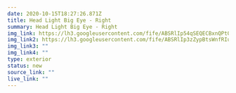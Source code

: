 ```yaml
---
date: 2020-10-15T18:27:26.871Z
title: Head Light Big Eye - Right
summary: Head Light Big Eye - Right
img_link: https://lh3.googleusercontent.com/fife/ABSRlIp54qSEQECBxnQPt00fskCDPTSMGPS6wMnvLoIBqZ1ntA4Jlh_3DTrgTx7-BUiPUffbymrGroQHwX6a5QNt9Gk3vB6fv07EmYi8pflXJ9Nnpgztm7goSDTxF4G0DxEK9ZY6430-bKdEJ24V_HtrM2PuLMM9ypfJiE87h9kYam9jCXGe1BWYNDDczSwaXpw45aMgh1iorMmKLq7vzIEGTLu23vqXYqmMzS1ySBYTFm6L6mvdq_CAfrYhmcRUsGRh8xILz6nam6Ynf9zjP3NZ0t9LsAfb8HpHTjQsQjDaMOaSlXbGaQIB9J_eJJl0lrbq6WIATCBRWZlY4mlD9qwpqu8xaAIIE8_E2m_ZQ5JhnUgPelY8hF9v9jM2FZdrP95IpsV8_n1sgGbLUCjBW-ChF6yY70jRyO3M5aSfSv1Gj6vFea97jwuZn6mijZLDfsrqCriOWwHlWvqBql_4SUxbZzN9Bchry1oB1XMWuUsIj0Y6yWsrzwy8UjrdUx8UgjSDLZcK-OT2FfK7mueZS-f-glIMQpyIoj254LXDOa7DwzF8lBEK53VwDS46qKELZXcVr4nDyiqy-_mGMeDBRKaAfsWJ0y1_uYYpHcK2Aq8lS9VoIa29HwFnHnb2hSzfagm4pRtHNLGf0zTVx3uE0OZ3Sy_NTCef_nDYQfEsM0f88mZVWU8GiDV76UjLFlUDAb7dTvnhaMOxGel8rnUpoZnbeLlVTNNmFCk-iQ=w795-h666-ft
img_link2: https://lh3.googleusercontent.com/fife/ABSRlIp3zZypBtsWnfRIuCJxP2ywIfBDmrR4_FbIdBkXREP_9v4G_Je-5j9Qxzhl8_olplocmPxhQDS6svBZlUCMRtrZaVx9E8A-UN-iQfG8PZKJMHLzWtuAuRg1CngSZF1rFnZo8ptjTCnM8j9Cq9rOdYTHFF2MlJzK7O9HK1UkO9Ak2YbplVQHqIgou4zgd7Zlt8CpKKbnHPUflRZvl_KzklO6vnBMgmEcE6dBbB9XTSSHrxSvEWoY1QMPXB96oSkm8fqHRxgSBinWcK8vRUBCKcBlF3aHxifb8SEZVT_1L1adQtvbm1SZB_VHejozQdPM69GM-h0jqXJkDxqv4oU4Rz82xYNEQ8OxCMjA3O7OMmXR6_u108HswQ60jr3ER7lAzGcWUFpNT5mqfNHX7Znto13G0eBg4Xtt0rIsom5tjtKXAOdy1dlhYeSie8AQ7UuIYdIo3WV4Ga7jj9dfd96bm5U-rIOYb3RFr2Qf3_m_pyq6Ao3RYTM70sj0qir2LXkHWHs5ktVy6hEdxlgmilNVe5MbisMpacFJsv1azY8aCqU5hIYi_0WtLF-nC_HZVDA9Mej8alFv6ZsMXjXepWTDtRBLmUwuSvrUJDwNEIcfQYoRc8z0nckV1xcjpWmp2_qQWwWPFNCXWN057rc_hME93CFjAuOMmCWFbGhYZYwrJhAU17Gw7IgvTzPv-q1xgKqJD7DD1yZjYbFZPy3VxPD9gafH2hAo_-8-GA=w795-h666-ft
img_link3: ""
img_link4: ""
type: exterior
status: new
source_link: ""
live_link: ""
---
```

